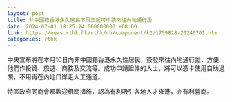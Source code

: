 ```yaml
---
layout: post
title: 非中國籍香港永久居民下周三起可申請來往內地通行證
date: 2024-07-01 18:25:24.000000000 +08:00
link: https://news.rthk.hk/rthk/ch/component/k2/1759828-20240701.htm
categories: rthk
---
```


中央宣布將在本月10日向非中國籍香港永久性居民，簽發來往內地通行證，方便他們作投資、旅遊、商務及交流等。成功申請證件的人士，將可以憑卡使用自助過關，不用再在內地口岸走人工通道。

特區政府同商會都歡迎相關措施，認為有利吸引各地人才來港，亦有利營商。
